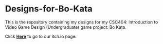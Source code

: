 # Designs-for-Bo-Kata
This is the repository containing my designs for my CSC404: Introduction to Video Game Design (Undergraduate) game project: Bo Kata.

Click [**Here**](https://daniakhan.itch.io/bo-kata) to go to our itch.io page.
